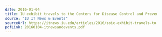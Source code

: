 ```yaml
---
date: 2016-01-04
title: IU exhibit travels to the Centers for Disease Control and Prevention Museum in Atlanta
source: "IU IT News & Events"
sourceUrl: https://itnews.iu.edu/articles/2016/soic-exhibit-travels-to-the-centers-for-disease-control-and-prevention-museum-in-atlanta.php
pdfLink: 20160104-itnewsandevents.pdf
---
```

